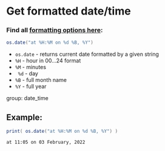 # Get formatted date/time

### Find all [formatting options here](https://www.lua.org/pil/22.1.html):

```lua
os.date("at %H:%M on %d %B, %Y")
```

- `os.date` - returns current date formatted by a given string
- `%H` - hour in 00...24 format
- `%M` - minutes
- ` %d` - day
- `%B` - full month name
- `%Y` - full year

group: date_time

## Example: 
```lua
print( os.date("at %H:%M on %d %B, %Y") )
```
```
at 11:05 on 03 February, 2022

```


